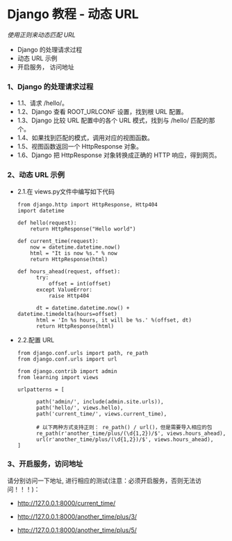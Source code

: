 # Django 教程 - 动态 URL

*使用正则来动态匹配 URL*

- Django 的处理请求过程
- 动态 URL 示例
- 开启服务， 访问地址


### 1、Django 的处理请求过程
- 1.1、请求 /hello/。
- 1.2、Django 查看 ROOT_URLCONF 设置，找到根 URL 配置。
- 1.3、Django 比较 URL 配置中的各个 URL 模式，找到与 /hello/ 匹配的那个。
- 1.4、如果找到匹配的模式，调用对应的视图函数。
- 1.5、视图函数返回一个 HttpResponse 对象。
- 1.6、Django 把 HttpResponse 对象转换成正确的 HTTP 响应，得到网页。

### 2、动态 URL 示例
- 2.1.在 views.py文件中编写如下代码
  
      from django.http import HttpResponse, Http404
      import datetime
      
      def hello(request):
          return HttpResponse("Hello world")
          
      def current_time(request):
          now = datetime.datetime.now()
          html = "It is now %s." % now
          return HttpResponse(html)
          
      def hours_ahead(request, offset):
            try:
                offset = int(offset)
            except ValueError:
                raise Http404
      
            dt = datetime.datetime.now() + datetime.timedelta(hours=offset)
            html = 'In %s hours, it will be %s.' %(offset, dt)
            return HttpResponse(html) 


- 2.2.配置 URL

      from django.conf.urls import path, re_path
      from django.conf.urls import url
      
      from django.contrib import admin
      from learning import views
      
      urlpatterns = [
      	
        	path('admin/', include(admin.site.urls)),
        	path('hello/', views.hello),
        	path('current_time/', views.current_time),
        
        	# 以下两种方式支持正则： re_path() / url()，但是需要导入相应的包
        	re_path(r'another_time/plus/(\d{1,2})/$', views.hours_ahead),
        	url(r'another_time/plus/(\d{1,2})/$', views.hours_ahead),
      ]
  
### 3、开启服务，访问地址
请分别访问一下地址, 进行相应的测试(注意：必须开启服务，否则无法访问！！！)：

-  http://127.0.0.1:8000/current_time/
  
-  http://127.0.0.1:8000/another_time/plus/3/
  
-  http://127.0.0.1:8000/another_time/plus/5/
